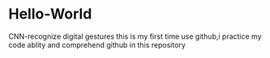 # Hello-World
CNN-recognize digital gestures
this is my first time use github,i practice my code ablity and comprehend github in this repository
